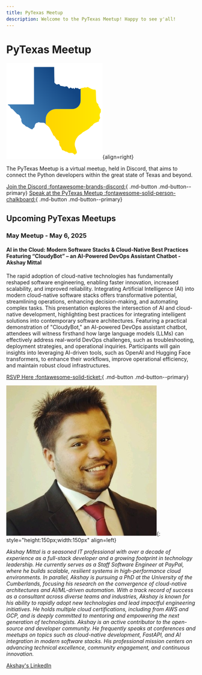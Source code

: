 ```yaml
---
title: PyTexas Meetup
description: Welcome to the PyTexas Meetup! Happy to see y'all!
---
```


# PyTexas Meetup


![PyTexas Logo](assets/images/pytexas-logo.png){align=right}

The PyTexas Meetup is a virtual meetup, held in Discord, that aims to 
connect the Python developers within the great state
of Texas and beyond. 

[Join the Discord :fontawesome-brands-discord:](https://discord.gg/jNPAbcNukj){ .md-button .md-button--primary}
[Speak at the PyTexas Meetup :fontawesome-solid-person-chalkboard:](https://forms.gle/a9WrW7wJSkPCCG437){ .md-button .md-button--primary}

## Upcoming PyTexas Meetups

### May Meetup - May 6, 2025

#### AI in the Cloud: Modern Software Stacks & Cloud-Native Best Practices Featuring “CloudyBot” – an AI-Powered DevOps Assistant Chatbot - Akshay Mittal

The rapid adoption of cloud-native technologies has fundamentally reshaped software engineering, enabling faster innovation, increased scalability, and improved reliability. Integrating Artificial Intelligence (AI) into modern cloud-native software stacks offers transformative potential, streamlining operations, enhancing decision-making, and automating complex tasks. This presentation explores the intersection of AI and cloud-native development, highlighting best practices for integrating intelligent solutions into contemporary software architectures. Featuring a practical demonstration of "CloudyBot," an AI-powered DevOps assistant chatbot, attendees will witness firsthand how large language models (LLMs) can effectively address real-world DevOps challenges, such as troubleshooting, deployment strategies, and operational inquiries. Participants will gain insights into leveraging AI-driven tools, such as OpenAI and Hugging Face transformers, to enhance their workflows, improve operational efficiency, and maintain robust cloud infrastructures.

[RSVP Here :fontawesome-solid-ticket:](https://discord.gg/tC2yyVdU?event=1362596954449645718){ .md-button .md-button--primary}

![Akshay Mittal Avatar](assets/images/AkshayMittal.jpeg){: style="height:150px;width:150px" align=left}

*Akshay Mittal is a seasoned IT professional with over a decade of experience as a full-stack developer and a growing footprint in technology leadership. He currently serves as a Staff Software Engineer at PayPal, where he builds scalable, resilient systems in high-performance cloud environments. In parallel, Akshay is pursuing a PhD at the University of the Cumberlands, focusing his research on the convergence of cloud-native architectures and AI/ML-driven automation.
With a track record of success as a consultant across diverse teams and industries, Akshay is known for his ability to rapidly adopt new technologies and lead impactful engineering initiatives. He holds multiple cloud certifications, including from AWS and GCP, and is deeply committed to mentoring and empowering the next generation of technologists.
Akshay is an active contributor to the open-source and developer community. He frequently speaks at conferences and meetups on topics such as cloud-native development, FastAPI, and AI integration in modern software stacks. His professional mission centers on advancing technical excellence, community engagement, and continuous innovation.*

[Akshay's LinkedIn](https://www.linkedin.com/in/akshaymittal143/)
